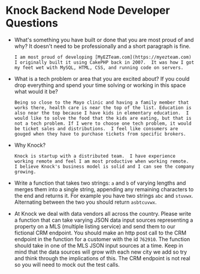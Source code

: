 # Knock Backend Node Developer Questions
* What's something you have built or done that you are most proud of and why? It doesn't need to be professionally and a short paragraph is fine.
    
      I am most proud of developing [MyEZTeam.com](https://myezteam.com)  I originally built it using CakePHP back in 2007.  It was how I got my feet wet with MySQL, HTML, CSS, and running code on servers.

* What is a tech problem or area that you are excited about? If you could drop everything and spend your time solving or working in this space what would it be?

      Being so close to the Mayo clinic and having a family member that works there, health care is near the top of the list. Education is also near the top because I have kids in elementary education.  I would like to solve the food that the kids are eating, but that is not a tech problem. If I were to choose one tech problem, it would be ticket sales and distributions.  I feel like consumers are gouged when they have to purchase tickets from specific brokers.

* Why Knock?
      
      Knock is startup with a distributed team.  I have experience working remote and feel I am most productive when working remote.  I believe Knock's business model is solid and I can see the company growing.

* Write a function that takes two strings: `a` and `b` of varying lengths and merges them into a single string, appending any remaining characters to the end and returns it. For example you have two strings `abc` and `stuvwx`. Alternating between the two you should return `asbtcuvwx`.

* At Knock we deal with data vendors all across the country. Please write a function that can take varying JSON data input sources representing a property on a MLS (multiple listing service) and send them to our fictional CRM endpoint. You should make an http post call to the CRM endpoint in the function for a customer with the id `762910`. The function should take in one of the MLS JSON input sources at a time. Keep in mind that the data sources will grow with each new city we add so try and think through the implications of this. The CRM endpoint is not real so you will need to mock out the test calls.